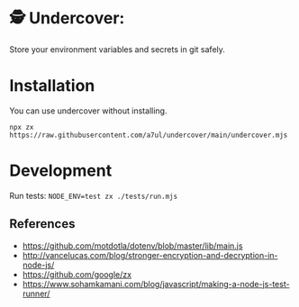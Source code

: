 # 🕵️ Undercover:

Store your environment variables and secrets in git safely.

# Installation

You can use undercover without installing.

```
npx zx https://raw.githubusercontent.com/a7ul/undercover/main/undercover.mjs
```

# Development

Run tests: `NODE_ENV=test zx ./tests/run.mjs`

## References

- https://github.com/motdotla/dotenv/blob/master/lib/main.js
- http://vancelucas.com/blog/stronger-encryption-and-decryption-in-node-js/
- https://github.com/google/zx
- https://www.sohamkamani.com/blog/javascript/making-a-node-js-test-runner/
